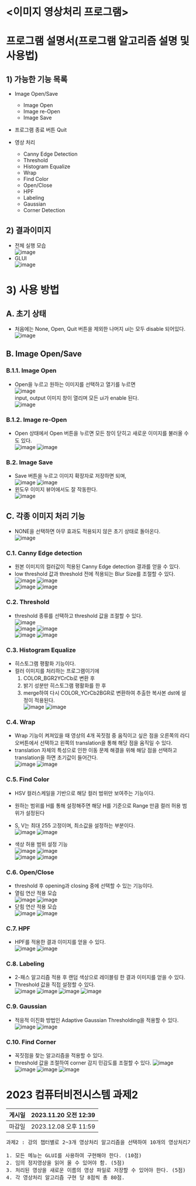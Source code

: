# <이미지 영상처리 프로그램>

# 프로그램 설명서(프로그램 알고리즘 설명 및 사용법)
## 1) 가능한 기능 목록
- Image Open/Save
  - Image Open
  - Image re-Open
  - Image Save
- 프로그램 종료 버튼 Quit

- 영상 처리
  - Canny Edge Detection
  - Threshold
  - Histogram Equalize
  - Wrap
  - Find Color
  - Open/Close
  - HPF
  - Labeling
  - Gaussian
  - Corner Detection

## 2) 결과이미지
- 전체 실행 모습<br>
![image](https://github.com/KimTeddy/OpenCV/assets/68770209/a7ed17f8-3cfa-4741-8b4c-b859b8e1b830)
- GLUI<br>
![image](https://github.com/KimTeddy/OpenCV/assets/68770209/b2a89118-30f9-48cb-9cf7-070f3afd4067)

# 3) 사용 방법
## A. 초기 상태
- 처음에는 None, Open, Quit 버튼을 제외한 나머지 ui는 모두 disable 되어있다.<br>
![image](https://github.com/KimTeddy/OpenCV/assets/68770209/e3a51b17-b521-4dd2-9348-5165d26f8d44)

## B. Image Open/Save
### B.1.1. Image Open
- Open을 누르고 원하는 이미지를 선택하고 열기를 누르면<br>
![image](https://github.com/KimTeddy/OpenCV/assets/68770209/0e71b09d-0bba-44b1-86d2-15ac2273cc7a)<br>
  input, output 이미지 창이 열리며 모든 ui가 enable 된다.<br>
![image](https://github.com/KimTeddy/OpenCV/assets/68770209/31902023-dad3-40b0-8846-fee75594085f)
### B.1.2. Image re-Open
- Open 상태에서 Open 버튼을 누르면 모든 창이 닫히고 새로운 이미지를 불러올 수도 있다.<br>
![image](https://github.com/KimTeddy/OpenCV/assets/68770209/3ebb1868-c6ae-4a7f-98d5-893c3738b521)
![image](https://github.com/KimTeddy/OpenCV/assets/68770209/17aab261-f6c3-46fe-913f-9d4cf025a369)

### B.2. Image Save
- Save 버튼을 누르고 이미지 확장자로 저장하면 되며, <br>
![image](https://github.com/KimTeddy/OpenCV/assets/68770209/656475d1-ce52-4344-98a3-40e3df143ad1)
![image](https://github.com/KimTeddy/OpenCV/assets/68770209/496d8026-0aa4-4e1b-aed8-af92d521a7c1)
- 윈도우 이미지 뷰어에서도 잘 작동한다.<br>
![image](https://github.com/KimTeddy/OpenCV/assets/68770209/259aaf99-ade7-4913-bca3-219489266f59)


## C. 각종 이미지 처리 기능
- NONE을 선택하면 아무 효과도 적용되지 않은 초기 상태로 돌아온다.<br>
![image](https://github.com/KimTeddy/OpenCV/assets/68770209/2ebce440-b8cc-4cc6-aadf-0bf2cac37e6c)

### C.1. Canny Edge detection
- 원본 이미지의 컬러값이 적용된 Canny Edge detection 결과를 얻을 수 있다.
- low threshold 값과 threshold 전에 적용되는 Blur Size를 조절할 수 있다.<br>
![image](https://github.com/KimTeddy/OpenCV/assets/68770209/f6943eb4-194e-4f5e-a496-cb8fbfb17b41)
![image](https://github.com/KimTeddy/OpenCV/assets/68770209/7d7dd05b-7a95-42eb-9302-d57c3cff4667)<br>
![image](https://github.com/KimTeddy/OpenCV/assets/68770209/bdc2c951-1966-4026-a461-2c4d45a246a9)
![image](https://github.com/KimTeddy/OpenCV/assets/68770209/238cded2-500b-46c4-bf46-1c8968b1c7c4)

### C.2. Threshold
- threshold 종류를 선택하고 threshold 값을 조절할 수 있다.<br>
![image](https://github.com/KimTeddy/OpenCV/assets/68770209/0df168ff-e672-4b88-8cf0-35b3c659db97)<br>
![image](https://github.com/KimTeddy/OpenCV/assets/68770209/9c758cf1-e241-4199-a544-d7d36d3bb073)
![image](https://github.com/KimTeddy/OpenCV/assets/68770209/86f9f81f-e057-414a-83a5-feb337f611ef)<br>
![image](https://github.com/KimTeddy/OpenCV/assets/68770209/2e7140c3-696d-4ceb-a23c-73c5e6609a3d)
![image](https://github.com/KimTeddy/OpenCV/assets/68770209/3efb55d1-efbe-4e09-adec-20f8a96cd260)

### C.3. Histogram Equalize
- 히스토그램 평활화 기능이다.
- 컬러 이미지를 처리하는 프로그램이기에
  1. COLOR_BGR2YCrCb로 변환 후
  2. 밝기 성분만 히스토그램 평활화를 한 후
  3. merge하여 다시 COLOR_YCrCb2BGR로 변환하여 추출한 복사본 dst에 설정이 적용된다.<br>
  ![image](https://github.com/KimTeddy/OpenCV/assets/68770209/a4df86cb-0005-4d4f-b7a4-c0a0fc4bf4a9)
  ![image](https://github.com/KimTeddy/OpenCV/assets/68770209/7b45dba7-7ddb-4277-a88c-95225267142b)


### C.4. Wrap
- Wrap 기능이 켜져있을 때 영상의 4개 꼭짓점 중 움직이고 싶은 점을 오른쪽의 라디오버튼에서 선택하고 왼쪽의 translation을 통해 해당 점을 움직일 수 있다.
- translation 자체의 특성으로 인한 이동 문제 해결을 위해 해당 점을 선택하고 translation을 하면 초기값이 들어간다.<br>
![image](https://github.com/KimTeddy/OpenCV/assets/68770209/d59c617c-349d-473e-b059-120154771235)
![image](https://github.com/KimTeddy/OpenCV/assets/68770209/f9be5fac-f686-4d93-a19e-df430d9add52)


### C.5. Find Color
- HSV 컬러스케일을 기반으로 해당 컬러 범위만 보여주는 기능이다.
- 원하는 범위를 H를 통해 설정해주면 해당 H를 기준으로 Range 만큼 컬러 허용 범위가 설정된다
- S, V는 최대 255 고정이며, 최소값을 설정하는 부분이다.<br>
![image](https://github.com/KimTeddy/OpenCV/assets/68770209/dc9c17f4-6d5c-4aa0-8ba5-ce75d3a499b1)
![image](https://github.com/KimTeddy/OpenCV/assets/68770209/ced9ca7b-ca27-4cf2-a44e-2f7ed72f4fd6)

- 색상 허용 범위 설정 기능<br>
![image](https://github.com/KimTeddy/OpenCV/assets/68770209/c29e7695-767d-403e-9384-856b9f7bd05e)
![image](https://github.com/KimTeddy/OpenCV/assets/68770209/475c2c5e-23a7-475c-a4bd-02ea0aa927a5)<br>
![image](https://github.com/KimTeddy/OpenCV/assets/68770209/52057d7b-dd7d-4f70-8483-d9415a6df263)
![image](https://github.com/KimTeddy/OpenCV/assets/68770209/c646b04a-1fe0-4705-8eab-c239b278cebb)


### C.6. Open/Close
- threshold 후 opening과 closing 중에 선택할 수 있는 기능이다.
- 열림 연산 적용 모습<br>
![image](https://github.com/KimTeddy/OpenCV/assets/68770209/085f1961-a9f6-40e8-a229-6919321bf385)
![image](https://github.com/KimTeddy/OpenCV/assets/68770209/1fbbdba5-96f6-4dca-b71b-593db918b3e7)
- 닫힘 연산 적용 모습<br>
![image](https://github.com/KimTeddy/OpenCV/assets/68770209/e477bb27-a0b6-4dfb-a569-a6429f9a21c4)
![image](https://github.com/KimTeddy/OpenCV/assets/68770209/173f1d76-46af-4c45-8976-0420bb6c1494)


### C.7. HPF
- HPF를 적용한 결과 이미지를 얻을 수 있다.<br>
![image](https://github.com/KimTeddy/OpenCV/assets/68770209/d4da353b-8d1d-44b8-bcfd-642d26db0665)
![image](https://github.com/KimTeddy/OpenCV/assets/68770209/cd24f37e-d27a-40e3-b3fe-87ba468ade6b)


### C.8. Labeling
- 2-패스 알고리즘 적용 후 랜덤 색상으로 레이블링 한 결과 이미지를 얻을 수 있다.
- Threshold 값을 직접 설정할 수 있다.<br>
![image](https://github.com/KimTeddy/OpenCV/assets/68770209/b3b0074b-baf9-4270-bd9c-0691c45caf7b)
![image](https://github.com/KimTeddy/OpenCV/assets/68770209/23a16958-50fe-4868-9fcc-b4ece3572215)
![image](https://github.com/KimTeddy/OpenCV/assets/68770209/7a3e1cbb-c23b-4318-b9f4-a8d1301da0b4)
![image](https://github.com/KimTeddy/OpenCV/assets/68770209/7fcbfc63-7e81-4361-b5f8-0300941e93de)


### C.9. Gaussian
- 적응적 이진화 방법인 Adaptive Gaussian Thresholding을 적용할 수 있다.<br>
![image](https://github.com/KimTeddy/OpenCV/assets/68770209/e4500def-41f3-476c-a28e-8a15a94bcb4e)
![image](https://github.com/KimTeddy/OpenCV/assets/68770209/3b0c7e9d-9474-4ac5-b080-29ad8365736f)


### C.10. Find Corner
- 꼭짓점을 찾는 알고리즘을 적용할 수 있다.
- threshold 값을 조절하여 corner 감지 민감도를 조절할 수 있다.
![image](https://github.com/KimTeddy/OpenCV/assets/68770209/4cafa99d-8e9b-440a-8fea-d24438871dc7)
![image](https://github.com/KimTeddy/OpenCV/assets/68770209/8a67bdb0-10de-4e3d-b1ca-57cd6357fed6)
![image](https://github.com/KimTeddy/OpenCV/assets/68770209/9b71e0da-bdb4-4860-b789-05f9916eabaf)
![image](https://github.com/KimTeddy/OpenCV/assets/68770209/4cf2bd3a-5952-4d3a-9d90-b06c9f9218f0)


# 2023 컴퓨터비전시스템 과제2
|게시일|2023.11.20 오전 12:39|
|-|-|
|마감일|2023.12.08 오후 11:59|
<pre>
과제2 : 강의 챕터별로 2~3개 영상처리 알고리즘을 선택하여 10개의 영상처리기능을 갖는 SW를 프로그래밍 하시오.

1. 모든 메뉴는 GLUI를 사용하여 구현해야 한다. (10점)
2. 임의 정지영상을 읽어 올 수 있어야 함. (5점)
3. 처리된 영상을 새로운 이름의 영상 파일로 저장할 수 있어야 한다. (5점)
4. 각 영상처리 알고리즘 구현 당 8점씩 총 80점.
</pre>
